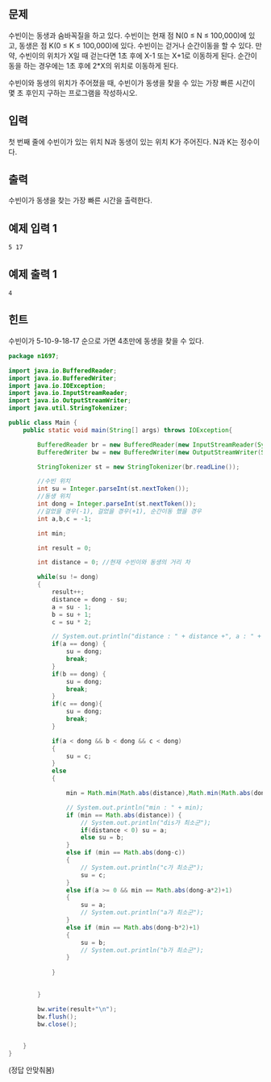 ## 문제

수빈이는 동생과 숨바꼭질을 하고 있다. 수빈이는 현재 점 N(0 ≤ N ≤ 100,000)에 있고, 동생은 점 K(0 ≤ K ≤ 100,000)에 있다. 수빈이는 걷거나 순간이동을 할 수 있다. 만약, 수빈이의 위치가 X일 때 걷는다면 1초 후에 X-1 또는 X+1로 이동하게 된다. 순간이동을 하는 경우에는 1초 후에 2*X의 위치로 이동하게 된다.

수빈이와 동생의 위치가 주어졌을 때, 수빈이가 동생을 찾을 수 있는 가장 빠른 시간이 몇 초 후인지 구하는 프로그램을 작성하시오.

## 입력

첫 번째 줄에 수빈이가 있는 위치 N과 동생이 있는 위치 K가 주어진다. N과 K는 정수이다.

## 출력

수빈이가 동생을 찾는 가장 빠른 시간을 출력한다.

## 예제 입력 1 

```
5 17
```

## 예제 출력 1

```
4
```

## 힌트

수빈이가 5-10-9-18-17 순으로 가면 4초만에 동생을 찾을 수 있다.



```java
package n1697;

import java.io.BufferedReader;
import java.io.BufferedWriter;
import java.io.IOException;
import java.io.InputStreamReader;
import java.io.OutputStreamWriter;
import java.util.StringTokenizer;

public class Main {
    public static void main(String[] args) throws IOException{

        BufferedReader br = new BufferedReader(new InputStreamReader(System.in));
        BufferedWriter bw = new BufferedWriter(new OutputStreamWriter(System.out));

        StringTokenizer st = new StringTokenizer(br.readLine());

        //수빈 위치
        int su = Integer.parseInt(st.nextToken());
        //동생 위치
        int dong = Integer.parseInt(st.nextToken());
        //걸었을 경우(-1), 걸었을 경우(+1), 순간이동 했을 경우
        int a,b,c = -1;

        int min;

        int result = 0;

        int distance = 0; //현재 수빈이와 동생의 거리 차

        while(su != dong)
        {
            result++;
            distance = dong - su;
            a = su - 1;
            b = su + 1;
            c = su * 2;

            // System.out.println("distance : " + distance +", a : " + a + ", b : " + b + ", c : "+ c);
            if(a == dong) {
                su = dong;
                break;
            }
            if(b == dong) {
                su = dong;
                break;
            }
            if(c == dong){
                su = dong;
                break;
            }

            if(a < dong && b < dong && c < dong)
            {
                su = c;
            }
            else
            {

                min = Math.min(Math.abs(distance),Math.min(Math.abs(dong-a*2)+1, Math.min(Math.abs(dong-b*2)+1, Math.abs(dong-c))));

                // System.out.println("min : " + min);
                if (min == Math.abs(distance)) {
                    // System.out.println("dis가 최소군");
                    if(distance < 0) su = a;
                    else su = b;
                }
                else if (min == Math.abs(dong-c)) 
                {
                    // System.out.println("c가 최소군");
                    su = c;
                }
                else if(a >= 0 && min == Math.abs(dong-a*2)+1) 
                {
                    su = a; 
                    // System.out.println("a가 최소군");
                }
                else if (min == Math.abs(dong-b*2)+1) 
                {
                    su = b;
                    // System.out.println("b가 최소군");
                }
                
            }
            

        }

        bw.write(result+"\n");
        bw.flush();
        bw.close();

        
    }
}

```



(정답 안맞춰봄)